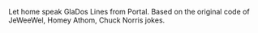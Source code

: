 Let home speak GlaDos Lines from Portal. Based on the original code of JeWeeWel, Homey Athom, Chuck Norris jokes.
